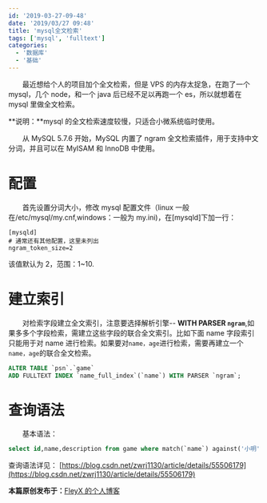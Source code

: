 ```yaml
---
id: '2019-03-27-09-48'
date: '2019/03/27 09:48'
title: 'mysql全文检索'
tags: ['mysql', 'fulltext']
categories:
  - '数据库'
  - '基础'
---
```


&emsp;&emsp;最近想给个人的项目加个全文检索，但是 VPS 的内存太捉急，在跑了一个 mysql，几个 node，和一个 java 后已经不足以再跑一个 es，所以就想着在 mysql 里做全文检索。

**说明：**mysql 的全文检索速度较慢，只适合小微系统临时使用。

&emsp;&emsp;从 MySQL 5.7.6 开始，MySQL 内置了 ngram 全文检索插件，用于支持中文分词，并且可以在 MyISAM 和 InnoDB 中使用。

# 配置

&emsp;&emsp;首先设置分词大小，修改 mysql 配置文件（linux 一般在/etc/mysql/my.cnf,windows：一般为 my.ini)，在[mysqld]下加一行：

```properties
[mysqld]
# 通常还有其他配置，这里未列出
ngram_token_size=2
```

该值默认为 2，范围：1~10.

# 建立索引

&emsp;&emsp;对检索字段建立全文索引，注意要选择解析引擎-- **WITH PARSER `ngram`**,如果多多个字段检索，需建立这些字段的联合全文索引。比如下面 name 字段索引只能用于对 name 进行检索。如果要对`name，age`进行检索，需要再建立一个`name，age`的联合全文检索。

```sql
ALTER TABLE `psn`.`game`
ADD FULLTEXT INDEX `name_full_index`(`name`) WITH PARSER `ngram`;
```

# 查询语法

&emsp;&emsp;基本语法：

```sql
select id,name,description from game where match(`name`) against('小明' IN boolean MODE)
```

查询语法详见：
[https://blog.csdn.net/zwrj1130/article/details/55506179](https://blog.csdn.net/zwrj1130/article/details/55506179)

**本篇原创发布于：**[FleyX 的个人博客](tapme.top/blog/detail/2019-03-27-09-48)
